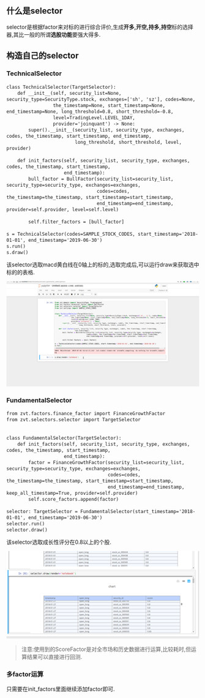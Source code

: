 ## 什么是selector

selector是根据factor来对标的进行综合评价,生成**开多,开空,持多,持空**标的选择器,其比一般的所谓**选股功能**要强大得多.

## 构造自己的selector

### TechnicalSelector

```
class TechnicalSelector(TargetSelector):
    def __init__(self, security_list=None, security_type=SecurityType.stock, exchanges=['sh', 'sz'], codes=None,
                 the_timestamp=None, start_timestamp=None, end_timestamp=None, long_threshold=0.8, short_threshold=-0.8,
                 level=TradingLevel.LEVEL_1DAY,
                 provider='joinquant') -> None:
        super().__init__(security_list, security_type, exchanges, codes, the_timestamp, start_timestamp, end_timestamp,
                         long_threshold, short_threshold, level, provider)

    def init_factors(self, security_list, security_type, exchanges, codes, the_timestamp, start_timestamp,
                     end_timestamp):
        bull_factor = BullFactor(security_list=security_list, security_type=security_type, exchanges=exchanges,
                                 codes=codes, the_timestamp=the_timestamp, start_timestamp=start_timestamp,
                                 end_timestamp=end_timestamp, provider=self.provider, level=self.level)

        self.filter_factors = [bull_factor]

s = TechnicalSelector(codes=SAMPLE_STOCK_CODES, start_timestamp='2018-01-01', end_timestamp='2019-06-30')
s.run()
s.draw()
```

该selector选取macd黄白线在0轴上的标的,选取完成后,可以运行draw来获取选中标的的表格.

<p align="center"><img src='./imgs/technical-selector-in-notebook.gif'/></p>


### FundamentalSelector
```
from zvt.factors.finance_factor import FinanceGrowthFactor
from zvt.selectors.selector import TargetSelector


class FundamentalSelector(TargetSelector):
    def init_factors(self, security_list, security_type, exchanges, codes, the_timestamp, start_timestamp,
                     end_timestamp):
        factor = FinanceGrowthFactor(security_list=security_list, security_type=security_type, exchanges=exchanges,
                                     codes=codes, the_timestamp=the_timestamp, start_timestamp=start_timestamp,
                                     end_timestamp=end_timestamp, keep_all_timestamp=True, provider=self.provider)
        self.score_factors.append(factor)

selector: TargetSelector = FundamentalSelector(start_timestamp='2018-01-01', end_timestamp='2019-06-30')
selector.run()
selector.draw()
```

该selector选取成长性评分在0.8以上的个股.

<p align="center"><img src='./imgs/fundamental-selector-in-notebook.png'/></p>

> 注意:使用到的ScoreFactor是对全市场和历史数据进行运算,比较耗时,但运算结果可以直接进行回测.

### 多factor运算

只需要在init_factors里面继续添加factor即可.